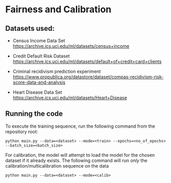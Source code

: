 # Fairness and Calibration

## Datasets used:

- Census Income Data Set
  https://archive.ics.uci.edu/ml/datasets/census+income

- Credit Default Risk Dataset
  https://archive.ics.uci.edu/ml/datasets/default+of+credit+card+clients
    
- Criminal recidivism prediction experiment
  https://www.propublica.org/datastore/dataset/compas-recidivism-risk-score-data-and-analysis

- Heart Disease Data Set
  https://archive.ics.uci.edu/ml/datasets/Heart+Disease


## Running the code

To execute the training sequence, run the following command from the repository root:
```
python main.py --data=<dataset> --mode=<train> --epochs=<no_of_epochs> --batch_size=<batch_size>
```

For calibration, the model will attempt to load the model for the chosen dataset if it already exists. 
The following command will run _only_ the calibration/multicalibration sequence on the data
```
python main.py --data=<dataset> --mode=<calib>
```
  
  
  
